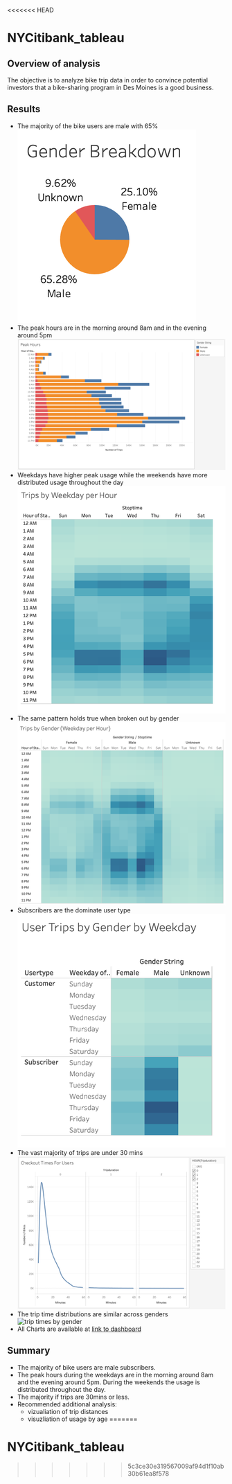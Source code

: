 <<<<<<< HEAD
# NYCitibank_tableau

## Overview of analysis
The objective is to analyze bike trip data in order to convince potential investors that a bike-sharing program in Des Moines is a good business.

## Results
- The majority of the bike users are male with 65%
![gender breakdown](Resources/gender_breakdown.png)
- The peak hours are in the morning around 8am and in the evening around 5pm
![peak hours](Resources/peak_hours.png)
- Weekdays have higher peak usage while the weekends have more distributed usage throughout the day
![trips heatmap](Resources/trips_heatmap.png)
- The same pattern holds true when broken out by gender
![trips by gender](Resources/trips_gender_heatmap.png)
- Subscribers are the dominate user type
![trips by user type](Resources/trips_by_gender_by_weekday_heatmap.png)
- The vast majority of trips are under 30 mins
![trip times](Resources/checkout_times.png)
- The trip time distributions are similar across genders
![trip times by gender](Resources/checkoug_times_gener.png)
- All Charts are available at [link to dashboard](https://public.tableau.com/views/CitibikeAnalysis_16326822374030/BikeAnalysis?:language=en-US&publish=yes&:display_count=n&:origin=viz_share_link)

## Summary
- The majority of bike users are male subscribers.
- The peak hours during the weekdays are in the morning around 8am and the evening around 5pm. During the weekends the usage is distributed throughout the day.
- The majority if trips are 30mins or less.
- Recommended additional analysis:
  - vizualiation of trip distances
  - visuzliation of usage by age
=======
# NYCitibank_tableau
>>>>>>> 5c3ce30e319567009af94d1f10ab30b61ea8f578
